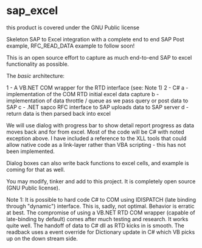 # sap_excel
this product is covered under the GNU Public license

Skeleton SAP to Excel integration with a complete end to end SAP Post example, RFC_READ_DATA example to follow soon!

This is an open source effort to capture as much end-to-end SAP to excel functionality as possible.

The *basic* architecture:

1 - A VB.NET COM wrapper for the RTD interface (see: Note 1)
2 - C#
  a - implementation of the COM RTD initial excel data capture
  b - implementation of data throttle / queue as we pass query or post data to SAP
  c - .NET sapco RFC interface to SAP uploads data to SAP server
  d - return data is then parsed back into excel
  

 We will use dialog with progress bar to show detail report progress as data moves back and for from excel. Most of the code will
 be C# with noted exception above. I have included a reference to the XLL tools that could allow native code as a link-layer rather
 than VBA scripting - this has not been implemented.
 
 Dialog boxes can also write back functions to excel cells, and example is coming for that as well.
 
 You may modify, tinker and add to this project. It is completely open source (GNU Public license).
 
 
 
 
 Note 1: It is possible to hard code C# to COM using IDISPATCH (late binding through "dynamic") interface. This is, sadly, not optimal. 
         Behavior is erratic at best.
         The compromise of using a VB.NET RTD COM wrapper (capable of late-binding by default) comes after much testing 
         and research. It works quite well. The handoff of data to C# dll as RTD kicks in is smooth. The readback uses
         a event override for Dictionary update in C# which VB picks up on the down stream side.
